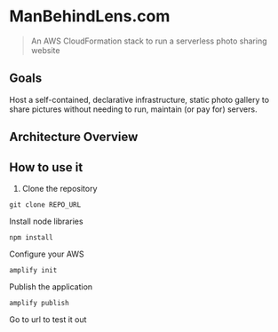 # ManBehindLens.com

> An AWS CloudFormation stack to run a serverless photo sharing website


## Goals

Host a self-contained, declarative infrastructure, 
static photo gallery to share pictures without needing to run, maintain (or pay for) servers.


## Architecture Overview


## How to use it

1. Clone the repository


```
git clone REPO_URL
```
Install node libraries
```
npm install
```

Configure your AWS 
```
amplify init
```
Publish the application
```
amplify publish
```

Go to url to test it out


